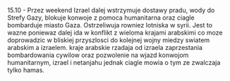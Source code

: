 15.10 - Przez weekend Izrael dalej wstrzymuje dostawy pradu, wody do Strefy Gazy, blokuje konwoje z pomoca humanitarna oraz ciagle bombarduje miasto Gaza. Ostrzeliwuja rowniez lotniska w syrii. Jest to wazne poniewaz dalej ida w konflikt z wieloma krajami arabskimi co moze doprowadzic w bliskiej przyszlosci do kolejnej wojny miedzy swiatem arabskim a izraelem. kraje arabskie rzadaja od izraela zaprzestania bombardowania cywilow oraz pozwolenie na wjazd konwojom humanitarnym, izrael i netanjahu jednak ciagle mowia o tym ze zwalczaja tylko hamas.

